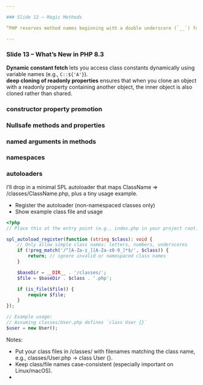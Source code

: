 ```yaml
---

### Slide 12 – Magic Methods

“PHP reserves method names beginning with a double underscore (`__`) for **magic methods**.  These special methods let you customize how objects behave in specific situations.  The constructor (`__construct`) and the cloning method (`__clone`) run when an object is created and cloned.  Magic methods like `__serialize` and `__unserialize` handle object serialization, while `__debugInfo` customizes debug output.  Property and method overloading methods (`__get`, `__set`, `__isset`, `__unset`, `__call`, `__callStatic`) allow you to intercept access to undefined or inaccessible members.  `__toString` lets an object be converted to a string, and `__invoke` makes an object callable like a function.  Except for the constructor, destructor and clone methods, magic methods must be declared **public**.  Use these methods sparingly and consistently to implement advanced behaviours such as proxies or dynamic properties.”

---
```


### Slide 13 – What’s New in PHP 8.3

**Dynamic constant fetch** lets you access class constants dynamically using variable names (e.g., `C::${'A'}`).  
**deep cloning of readonly properties** ensures that when you clone an object with a readonly property containing another object, the inner object is also cloned rather than shared.


### constructor property promotion

### Nullsafe methods and properties 

### named arguments in methods

### namespaces

### autoloaders

I’ll drop in a minimal SPL autoloader that maps ClassName => /classes/ClassName.php, plus a tiny usage example.

- Register the autoloader (non-namespaced classes only)
- Show example class file and usage

```php
<?php
// Place this at the entry point (e.g., index.php in your project root)

spl_autoload_register(function (string $class): void {
    // Only allow simple class names: letters, numbers, underscores
    if (!preg_match('/^[A-Za-z_][A-Za-z0-9_]*$/', $class)) {
        return; // ignore invalid or namespaced class names
    }

    $baseDir = __DIR__ . '/classes/';
    $file = $baseDir . $class . '.php';

    if (is_file($file)) {
        require $file;
    }
});

// Example usage:
// Assuming classes/User.php defines `class User {}`
$user = new User();
```


Notes:

- Put your class files in /classes/ with filenames matching the class name, e.g., classes/User.php -> class User {}.
- Keep class/file names case-consistent (especially important on Linux/macOS).
- 
